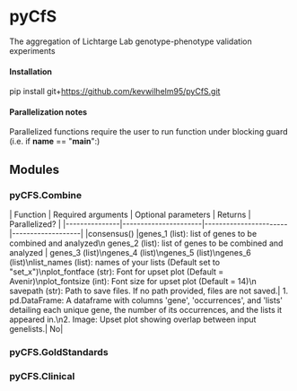 # pyCfS
The aggregation of Lichtarge Lab genotype-phenotype validation experiments

#### Installation
pip install git+https://github.com/kevwilhelm95/pyCfS.git

#### Parallelization notes
Parallelized functions require the user to run function under blocking guard (i.e. if __name__ == "__main__":)

## Modules
### pyCFS.Combine
|   Function    |   Required arguments |   Optional parameters |   Returns  |   Parallelized?   |
|---------------|----------------------|-----------------------|-------------------|
|consensus()    |genes_1 (list): list of genes to be combined and analyzed\n genes_2 (list): list of genes to be combined and analyzed | genes_3 (list)\ngenes_4 (list)\ngenes_5 (list)\ngenes_6 (list)\nlist_names (list): names of your lists (Default set to "set_x")\nplot_fontface (str): Font for upset plot (Default = Avenir)\nplot_fontsize (int): Font size for upset plot (Default = 14)\n savepath (str): Path to save files. If no path provided, files are not saved.| 1. pd.DataFrame: A dataframe with columns 'gene', 'occurrences', and 'lists' detailing each unique gene, the number of its occurrences, and the lists it appeared in.\n2. Image: Upset plot showing overlap between input genelists.| No|

### pyCFS.GoldStandards


### pyCFS.Clinical